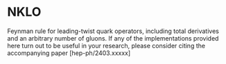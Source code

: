 # NKLO

Feynman rule for leading-twist quark operators, including total derivatives and an arbitrary number of gluons. If any of the implementations provided here turn out to be useful in your research, please consider citing the accompanying paper 
[hep-ph/2403.xxxxx]
